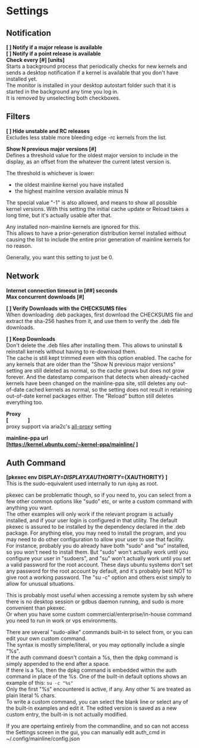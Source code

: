 # Settings

## Notification
**\[ \] Notify if a major release is available**  
**\[ \] Notify if a point release is available**  
**Check every \[#\] \[units\]**  
Starts a background process that periodically checks for new kernels and sends a desktop notification if a kernel is available that you don't have installed yet.  
The monitor is installed in your desktop autostart folder such that it is started in the background any time you log in.  
It is removed by unselecting both checkboxes.  

## Filters
**\[ \] Hide unstable and RC releases**  
Excludes less stable more bleeding edge -rc kernels from the list.

**Show N previous major versions \[#\]**  
Defines a threshold value for the oldest major version to include in the display, as an offset from the whatever the current latest version is.  

The threshold is whichever is lower:  
 - the oldest mainline kernel you have installed
 - the highest mainline version available minus N

The special value "-1" is also allowed, and means to show all possible kernel versions. With this setting the initial cache update or Reload takes a long time, but it's actually usable after that.

Any installed non-mainline kernels are ignored for this.  
This allows to have a prior-generation distribution kernel installed without causing the list to include the entire prior generation of mainline kernels for no reason.  

Generally, you want this setting to just be 0.  

## Network
**Internet connection timeout in \[##\] seconds**  
**Max concurrent downloads \[#\]**  

**\[ \] Verify Downloads with the CHECKSUMS files**  
When downloading .deb packages, first download the CHECKSUMS file and extract the sha-256 hashes from it, and use them to verify the .deb file downloads.

**\[ \] Keep Downloads**  
Don't delete the .deb files after installing them. This allows to uninstall & reinstall kernels without having to re-download them.  
The cache is still kept trimmed even with this option enabled. The cache for any kernels that are older than the "Show N previous major versions" setting are still deleted as normal, so the cache grows but does not grow forever. And the datestamp comparison that detects when already-cached kernels have been changed on the mainline-ppa site, still deletes any out-of-date cached kernels as normal, so the setting does not result in retaining out-of-date kernel packages either. The "Reload" button still deletes everything too.

**Proxy  
\[&nbsp;&nbsp;&nbsp;&nbsp;&nbsp;&nbsp;&nbsp;&nbsp;&nbsp;&nbsp;&nbsp;&nbsp;&nbsp;&nbsp;&nbsp;&nbsp;\]**  
proxy support via aria2c's [all-proxy](https://aria2.github.io/manual/en/html/aria2c.html#cmdoption-all-proxy) setting

**mainline-ppa url  
\[https://kernel.ubuntu.com/~kernel-ppa/mainline/  \]**  

## Auth Command
**\[pkexec env DISPLAY=${DISPLAY} XAUTHORITY=${XAUTHORITY}  \]**  
This is the sudo-equivalent used internally to run `dpkg` as root.  

pkexec can be problematic though, so if you need to, you can select from a few other common options like "sudo" etc, or write a custom command with anything you want.  
The other examples will only work if the relevant program is actually installed, and if your user login is configured in that utility. The default pkexec is assured to be installed by the dependency declared in the .deb package. For anything else, you may need to install the program, and you may need to do other configuration to allow your user to use that facility. For instance, probably you do already have both "sudo" and "su" installed, so you won't need to install them. But "sudo" won't actually work until you configure your user in "sudoers", and "su" won't actually work until you set a valid password for the root account. These days ubuntu systems don't set any password for the root account by default, and it's probably best NOT to give root a working password. The "su -c" option and others exist simply to allow for unusual situations.

This is probably most useful when accessing a remote system by ssh where there is no desktop session or gdbus daemon running, and sudo is more convenient than pkexec.  
Or when you have some custom commercial/enterprise/in-house command you need to run in work or vps environments.

There are several "sudo-alike" commands built-in to select from, or you can edit your own custom command.  
The syntax is mostly simple/literal, or you may optionally include a single "%s".  
If the auth command doesn't contain a %s, then the dpkg command is simply appended to the end after a space.  
If there is a %s, then the dpkg command is embedded within the auth command in place of the %s. One of the built-in default options shows an example of this: `su -c "%s"`  
Only the first "%s" encountered is active, if any. Any other % are treated as plain literal % chars.  
To write a custom command, you can select the blank line or select any of the built-in examples and edit it. The edited version is saved as a new custom entry, the built-in is not actually modified.

If you are opertaing entirely from the commandline, and so can not access the Settings screen in the gui, you can manually edit auth_cmd in ~/.config/mainline/config.json
